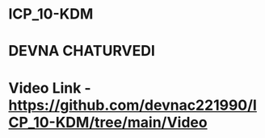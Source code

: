 # ICP_10-KDM

# DEVNA CHATURVEDI

# Video Link - https://github.com/devnac221990/ICP_10-KDM/tree/main/Video
